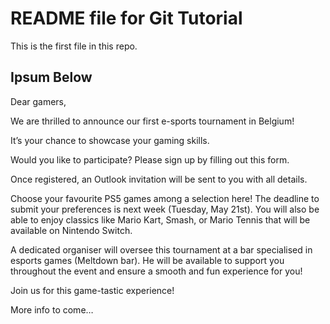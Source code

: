 # README file for Git Tutorial

This is the first file in this repo.

## Ipsum Below

Dear gamers,

 

We are thrilled to announce our first e-sports tournament in Belgium!

It’s your chance to showcase your gaming skills.

 

Would you like to participate? Please sign up by filling out this form.

Once registered, an Outlook invitation will be sent to you with all details.

 

Choose your favourite PS5 games among a selection here! The deadline to submit your preferences is next week (Tuesday, May 21st). You will also be able to enjoy classics like Mario Kart, Smash, or Mario Tennis that will be available on Nintendo Switch.

 

A dedicated organiser will oversee this tournament at a bar specialised in esports games (Meltdown bar). He will be available to support you throughout the event and ensure a smooth and fun experience for you!

 

Join us for this game-tastic experience!

 

More info to come…